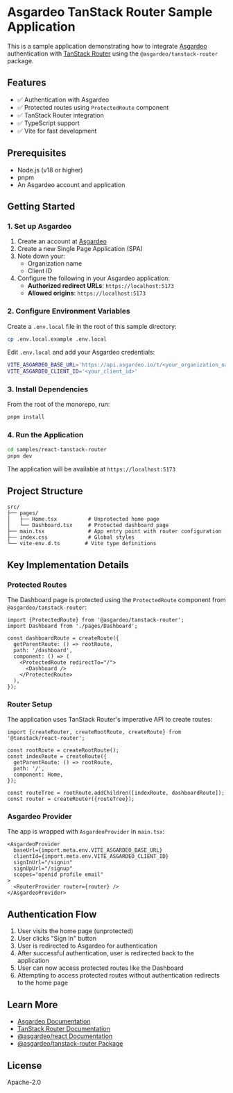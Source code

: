 # Asgardeo TanStack Router Sample Application

This is a sample application demonstrating how to integrate [Asgardeo](https://wso2.com/asgardeo/) authentication with [TanStack Router](https://tanstack.com/router) using the `@asgardeo/tanstack-router` package.

## Features

- ✅ Authentication with Asgardeo
- ✅ Protected routes using `ProtectedRoute` component
- ✅ TanStack Router integration
- ✅ TypeScript support
- ✅ Vite for fast development

## Prerequisites

- Node.js (v18 or higher)
- pnpm
- An Asgardeo account and application

## Getting Started

### 1. Set up Asgardeo

1. Create an account at [Asgardeo](https://wso2.com/asgardeo/)
2. Create a new Single Page Application (SPA)
3. Note down your:
   - Organization name
   - Client ID
4. Configure the following in your Asgardeo application:
   - **Authorized redirect URLs**: `https://localhost:5173`
   - **Allowed origins**: `https://localhost:5173`

### 2. Configure Environment Variables

Create a `.env.local` file in the root of this sample directory:

```bash
cp .env.local.example .env.local
```

Edit `.env.local` and add your Asgardeo credentials:

```bash
VITE_ASGARDEO_BASE_URL='https://api.asgardeo.io/t/<your_organization_name>'
VITE_ASGARDEO_CLIENT_ID='<your_client_id>'
```

### 3. Install Dependencies

From the root of the monorepo, run:

```bash
pnpm install
```

### 4. Run the Application

```bash
cd samples/react-tanstack-router
pnpm dev
```

The application will be available at `https://localhost:5173`

## Project Structure

```
src/
├── pages/
│   ├── Home.tsx          # Unprotected home page
│   └── Dashboard.tsx     # Protected dashboard page
├── main.tsx              # App entry point with router configuration
├── index.css             # Global styles
└── vite-env.d.ts        # Vite type definitions
```

## Key Implementation Details

### Protected Routes

The Dashboard page is protected using the `ProtectedRoute` component from `@asgardeo/tanstack-router`:

```tsx
import {ProtectedRoute} from '@asgardeo/tanstack-router';
import Dashboard from './pages/Dashboard';

const dashboardRoute = createRoute({
  getParentRoute: () => rootRoute,
  path: '/dashboard',
  component: () => (
    <ProtectedRoute redirectTo="/">
      <Dashboard />
    </ProtectedRoute>
  ),
});
```

### Router Setup

The application uses TanStack Router's imperative API to create routes:

```tsx
import {createRouter, createRootRoute, createRoute} from '@tanstack/react-router';

const rootRoute = createRootRoute();
const indexRoute = createRoute({
  getParentRoute: () => rootRoute,
  path: '/',
  component: Home,
});

const routeTree = rootRoute.addChildren([indexRoute, dashboardRoute]);
const router = createRouter({routeTree});
```

### Asgardeo Provider

The app is wrapped with `AsgardeoProvider` in `main.tsx`:

```tsx
<AsgardeoProvider
  baseUrl={import.meta.env.VITE_ASGARDEO_BASE_URL}
  clientId={import.meta.env.VITE_ASGARDEO_CLIENT_ID}
  signInUrl="/signin"
  signUpUrl="/signup"
  scopes="openid profile email"
>
  <RouterProvider router={router} />
</AsgardeoProvider>
```

## Authentication Flow

1. User visits the home page (unprotected)
2. User clicks "Sign In" button
3. User is redirected to Asgardeo for authentication
4. After successful authentication, user is redirected back to the application
5. User can now access protected routes like the Dashboard
6. Attempting to access protected routes without authentication redirects to the home page

## Learn More

- [Asgardeo Documentation](https://wso2.com/asgardeo/docs/)
- [TanStack Router Documentation](https://tanstack.com/router/latest)
- [@asgardeo/react Documentation](https://github.com/asgardeo/asgardeo-auth-react-sdk)
- [@asgardeo/tanstack-router Package](../../packages/tanstack-router)

## License

Apache-2.0
